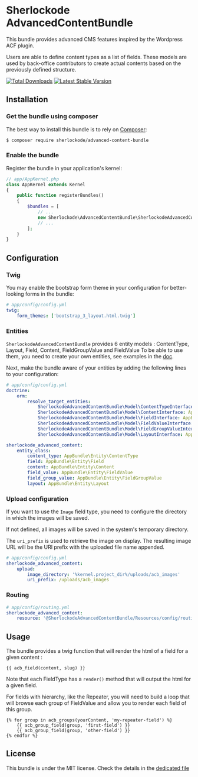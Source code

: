 # Sherlockode AdvancedContentBundle

This bundle provides advanced CMS features inspired by the Wordpress ACF plugin.

Users are able to define content types as a list of fields.
These models are used by back-office contributors to create actual contents based on the previously defined structure.

[![Total Downloads](https://poser.pugx.org/sherlockode/advanced-content-bundle/downloads)](https://packagist.org/packages/sherlockode/advanced-content-bundle)
[![Latest Stable Version](https://poser.pugx.org/sherlockode/advanced-content-bundle/v/stable)](https://packagist.org/packages/sherlockode/advanced-content-bundle)

Installation
------------

### Get the bundle using composer

The best way to install this bundle is to rely on [Composer](https://getcomposer.org/):

```bash
$ composer require sherlockode/advanced-content-bundle
```

### Enable the bundle

Register the bundle in your application's kernel:

```php
// app/AppKernel.php
class AppKernel extends Kernel
{
    public function registerBundles()
    {
        $bundles = [
            // ...
            new Sherlockode\AdvancedContentBundle\SherlockodeAdvancedContentBundle(),
            // ...
        ];
    }
}
```

Configuration
-------------

### Twig

You may enable the bootstrap form theme in your configuration for better-looking forms in the bundle:

```yaml
# app/config/config.yml
twig:
    form_themes: ['bootstrap_3_layout.html.twig']
```

### Entities

`SherlockodeAdvancedContentBundle` provides 6 entity models : ContentType, Layout, Field, Content, FieldGroupValue and FieldValue
To be able to use them, you need to create your own entities, see examples in the [doc](Resources/doc/entities.md).

Next, make the bundle aware of your entities by adding the following lines to your configuration:

```yaml
# app/config/config.yml
doctrine:
    orm:
        resolve_target_entities:
            SherlockodeAdvancedContentBundle\Model\ContentTypeInterface: AppBundle\Entity\ContentType
            SherlockodeAdvancedContentBundle\Model\ContentInterface: AppBundle\Entity\Content
            SherlockodeAdvancedContentBundle\Model\FieldInterface: AppBundle\Entity\Field
            SherlockodeAdvancedContentBundle\Model\FieldValueInterface: AppBundle\Entity\FieldValue
            SherlockodeAdvancedContentBundle\Model\FieldGroupValueInterface: AppBundle\Entity\FieldGroupValue
            SherlockodeAdvancedContentBundle\Model\LayoutInterface: AppBundle\Entity\Layout

sherlockode_advanced_content:
    entity_class:
        content_type: AppBundle\Entity\ContentType
        field: AppBundle\Entity\Field
        content: AppBundle\Entity\Content
        field_value: AppBundle\Entity\FieldValue
        field_group_value: AppBundle\Entity\FieldGroupValue
        layout: AppBundle\Entity\Layout
```


### Upload configuration

If you want to use the `Image` field type, you need to configure the directory in which the images will be saved.

If not defined, all images will be saved in the system's temporary directory.

The `uri_prefix` is used to retrieve the image on display.
The resulting image URL will be the URI prefix with the uploaded file name appended.

```yaml
# app/config/config.yml
sherlockode_advanced_content:
    upload:
        image_directory: '%kernel.project_dir%/uploads/acb_images'
        uri_prefix: /uploads/acb_images
```


### Routing

```yaml
# app/config/routing.yml
sherlockode_advanced_content:
    resource: '@SherlockodeAdvancedContentBundle/Resources/config/routing.xml'
```


Usage
-----

The bundle provides a twig function that will render the html of a field for a given content : 

```twig
{{ acb_field(content, slug) }}
```

Note that each FieldType has a `render()` method that will output the html for a given field.


For fields with hierarchy, like the Repeater, you will need to build a loop that will browse each
group of FieldValue and allow you to render each field of this group.
```twig
{% for group in acb_groups(yourContent, 'my-repeater-field') %}
    {{ acb_group_field(group, 'first-field') }}
    {{ acb_group_field(group, 'other-field') }}
{% endfor %}
```

## License

This bundle is under the MIT license. Check the details in the [dedicated file](LICENSE)
